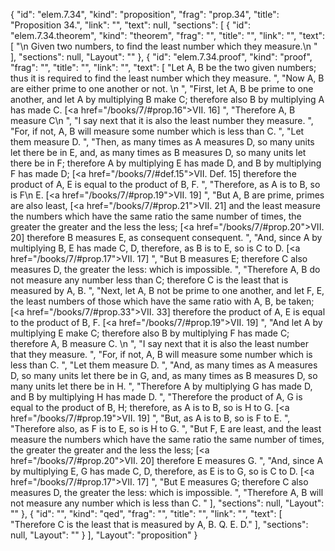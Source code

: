 {
  "id": "elem.7.34",
  "kind": "proposition",
  "frag": "prop.34",
  "title": "Proposition 34.",
  "link": "",
  "text": null,
  "sections": [
    {
      "id": "elem.7.34.theorem",
      "kind": "theorem",
      "frag": "",
      "title": "",
      "link": "",
      "text": [
        "\n       Given two numbers, to find the least number which they measure.\n      "
      ],
      "sections": null,
      "Layout": ""
    },
    {
      "id": "elem.7.34.proof",
      "kind": "proof",
      "frag": "",
      "title": "",
      "link": "",
      "text": [
        "Let A, B be the two given numbers; thus it is required to find the least number which they measure. ",
        "Now A, B are either prime to one another or not. \n      ",
        "First, let A, B be prime to one another, and let A by multiplying B make C; therefore also B by multiplying A has made C. [<a href=\"/books/7/#prop.16\">VII. 16</a>] ",
        "Therefore A, B measure C\n      ",
        "I say next that it is also the least number they measure. ",
        "For, if not, A, B will measure some number which is less than C. ",
        "Let them measure D. ",
        "Then, as many times as A measures D, so many units let there be in E, and, as many times as B measures D, so many units let there be in F; therefore A by multiplying E has made D, and B by multiplying F has made D; [<a href=\"/books/7/#def.15\">VII. Def. 15</a>] therefore the product of A, E is equal to the product of B, F. ",
        "Therefore, as A is to B, so is F\n       E. [<a href=\"/books/7/#prop.19\">VII. 19</a>] ",
        "But A, B are prime, primes are also least, [<a href=\"/books/7/#prop.21\">VII. 21</a>] and the least measure the numbers which have the same ratio the same number of times, the greater the greater and the less the less; [<a href=\"/books/7/#prop.20\">VII. 20</a>] therefore B measures E, as consequent consequent. ",
        "And, since A by multiplying B, E has made C, D, therefore, as B is to E, so is C to D. [<a href=\"/books/7/#prop.17\">VII. 17</a>] ",
        "But B measures E; therefore C also measures D, the greater the less: which is impossible. ",
        "Therefore A, B do not measure any number less than C; therefore C is the least that is measured by A, B. ",
        "Next, let A, B not be prime to one another, and let F, E, the least numbers of those which have the same ratio with A, B, be taken; [<a href=\"/books/7/#prop.33\">VII. 33</a>] therefore the product of A, E is equal to the product of B, F. [<a href=\"/books/7/#prop.19\">VII. 19</a>] ",
        "And let A by multiplying E make C; therefore also B by multiplying F has made C; therefore A, B measure C. \n      ",
        "I say next that it is also the least number that they measure. ",
        "For, if not, A, B will measure some number which is less than C. ",
        "Let them measure D. ",
        "And, as many times as A measures D, so many units let there be in G, and, as many times as B measures D, so many units let there be in H. ",
        "Therefore A by multiplying G has made D, and B by multiplying H has made D. ",
        "Therefore the product of A, G is equal to the product of B, H; therefore, as A is to B, so is H to G. [<a href=\"/books/7/#prop.19\">VII. 19</a>] ",
        "But, as A is to B, so is F to E. ",
        "Therefore also, as F is to E, so is H to G. ",
        "But F, E are least, and the least measure the numbers which have the same ratio the same number of times, the greater the greater and the less the less; [<a href=\"/books/7/#prop.20\">VII. 20</a>] therefore E measures G. ",
        "And, since A by multiplying E, G has made C, D, therefore, as E is to G, so is C to D. [<a href=\"/books/7/#prop.17\">VII. 17</a>] ",
        "But E measures G; therefore C also measures D, the greater the less: which is impossible. ",
        "Therefore A, B will not measure any number which is less than C. "
      ],
      "sections": null,
      "Layout": ""
    },
    {
      "id": "",
      "kind": "qed",
      "frag": "",
      "title": "",
      "link": "",
      "text": [
        "Therefore C is the least that is measured by A, B. Q. E. D."
      ],
      "sections": null,
      "Layout": ""
    }
  ],
  "Layout": "proposition"
}
